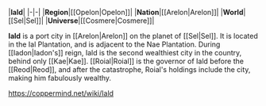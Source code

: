 |**Iald**|
|-|-|
|**Region**|[[Opelon\|Opelon]]|
|**Nation**|[[Arelon\|Arelon]]|
|**World**|[[Sel\|Sel]]|
|**Universe**|[[Cosmere\|Cosmere]]|

**Iald** is a port city in [[Arelon\|Arelon]] on the planet of [[Sel\|Sel]]. It is located in the Ial Plantation, and is adjacent to the Nae Plantation.
During [[Iadon\|Iadon's]] reign, Iald is the second wealthiest city in the country, behind only [[Kae\|Kae]]. [[Roial\|Roial]] is the governor of Iald before the [[Reod\|Reod]], and after the catastrophe, Roial's holdings include the city, making him fabulously wealthy.



https://coppermind.net/wiki/Iald